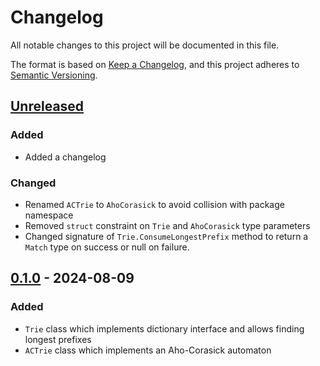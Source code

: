 # Changelog

All notable changes to this project will be documented in this file.

The format is based on [Keep a Changelog](https://keepachangelog.com/en/1.1.0/),
and this project adheres to [Semantic Versioning](https://semver.org/spec/v2.0.0.html).

## [Unreleased]

### Added

- Added a changelog

### Changed

- Renamed `ACTrie` to `AhoCorasick` to avoid collision with package namespace
- Removed `struct` constraint on `Trie` and `AhoCorasick` type parameters
- Changed signature of `Trie.ConsumeLongestPrefix` method to return a `Match` type on success or null on failure.

## [0.1.0] - 2024-08-09

### Added

- `Trie` class which implements dictionary interface and allows finding longest prefixes
- `ACTrie` class which implements an Aho-Corasick automaton

[unreleased]: https://github.com/raineszm/actrie/compare/0.2.0...HEAD
[0.1.0]: https://github.com/raineszm/actrie/releases/tag/0.1.0
